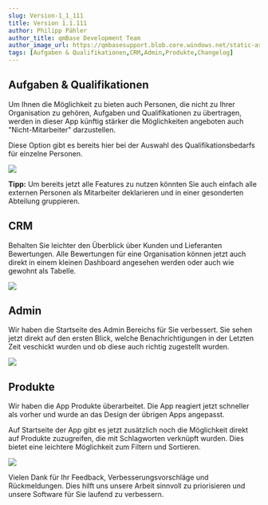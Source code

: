 ```yaml
---
slug: Version-1_1_111
title: Version 1.1.111
author: Philipp Pähler
author_title: qmBase Development Team
author_image_url: https://qmbasesupport.blob.core.windows.net/static-assets/img/persons/paehler_round.png
tags: [Aufgaben & Qualifikationen,CRM,Admin,Produkte,Changelog]
---
```

## Aufgaben & Qualifikationen

Um Ihnen die Möglichkeit zu bieten auch Personen, die nicht zu Ihrer Organisation zu gehören, Aufgaben und Qualifikationen zu übertragen, werden in dieser App künftig stärker die Möglichkeiten angeboten auch "Nicht-Mitarbeiter" darzustellen.

Diese Option gibt es bereits hier bei der Auswahl des Qualifikationsbedarfs für einzelne Personen.

![](https://caqadmin.blob.core.windows.net/releasenotes/97-images/mceclip3.png)

**Tipp:** Um bereits jetzt alle Features zu nutzen könnten Sie auch einfach alle externen Personen als Mitarbeiter deklarieren und in einer gesonderten Abteilung gruppieren. 

## CRM

Behalten Sie leichter den Überblick über Kunden und Lieferanten Bewertungen. Alle Bewertungen für eine Organisation können jetzt auch direkt in einem kleinen Dashboard angesehen werden oder auch wie gewohnt als Tabelle.

![](https://caqadmin.blob.core.windows.net/releasenotes/97-images/mceclip2.gif)

## Admin

Wir haben die Startseite des Admin Bereichs für Sie verbessert. Sie sehen jetzt direkt auf den ersten Blick, welche Benachrichtigungen in der Letzten Zeit veschickt wurden und ob diese auch richtig zugestellt wurden.

![](https://caqadmin.blob.core.windows.net/releasenotes/97-images/mceclip1.png)

## Produkte

Wir haben die App Produkte überarbeitet. Die App reagiert jetzt schneller als vorher und wurde an das Design der übrigen Apps angepasst.

Auf Startseite der App gibt es jetzt zusätzlich noch die Möglichkeit direkt auf Produkte zuzugreifen, die mit Schlagworten verknüpft wurden. Dies bietet eine leichtere Möglichkeit zum Filtern und Sortieren.

![](https://caqadmin.blob.core.windows.net/releasenotes/97-images/mceclip2.png)

Vielen Dank für Ihr Feedback, Verbesserungsvorschläge und Rückmeldungen. Dies hilft uns unsere Arbeit sinnvoll zu priorisieren und unsere Software für Sie laufend zu verbessern.